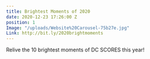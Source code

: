 ```yaml
---
title: Brightest Moments of 2020
date: 2020-12-23 17:26:00 Z
position: 1
Image: "/uploads/Website%20Carousel-75b27e.jpg"
Link: http://bit.ly/2020brightmoments
---
```


Relive the 10 brightest moments of DC SCORES this year!